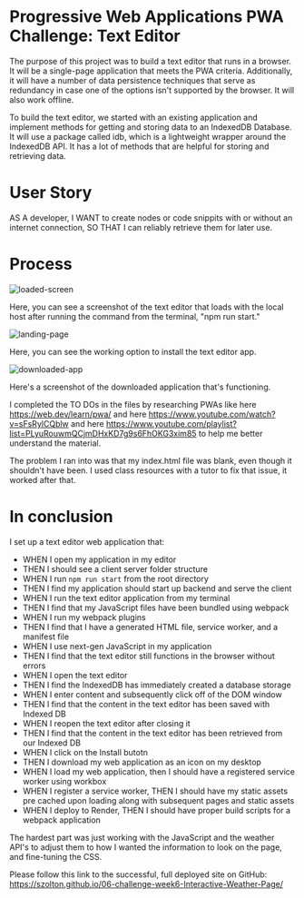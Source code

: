 # **Progressive Web Applications PWA Challenge: Text Editor**

The purpose of this project was to build a text editor that runs in a browser. It will be a single-page application that meets the PWA criteria. Additionally, it will have a number of data persistence techniques that serve as redundancy in case one of the options isn't supported by the browser. It will also work offline.

To build the text editor, we started with an existing application and implement methods for getting and storing data to an IndexedDB Database. It will use a package called idb, which is a lightweight wrapper around the IndexedDB API. It has a lot of methods that are helpful for storing and retrieving data.

# User Story
AS A developer,
I WANT to create nodes or code snippits with or without an internet connection,
SO THAT I can reliably retrieve them for later use.

# Process

![loaded-screen](../Progressive-Web-Applications-PWA-Challenge-Text-Editor//Client/src/images/loaded%20screen.png)

Here, you can see a screenshot of the text editor that loads with the local host after running the command from the terminal, "npm run start."

![landing-page](../Progressive-Web-Applications-PWA-Challenge-Text-Editor/Client/src/images/install.png)

Here, you can see the working option to install the text editor app.

![downloaded-app](../Progressive-Web-Applications-PWA-Challenge-Text-Editor/Client/src/images/downloaded-app.png)

Here's a screenshot of the downloaded application that's functioning.

I completed the TO DOs in the files by researching PWAs like here https://web.dev/learn/pwa/ and here https://www.youtube.com/watch?v=sFsRylCQblw and here https://www.youtube.com/playlist?list=PLyuRouwmQCjmDHxKD7g9s6FhOKG3xim85 to help me better understand the material.

The problem I ran into was that my index.html file was blank, even though it shouldn't have been. I used class resources with a tutor to fix that issue, it worked after that.

# In conclusion
I set up a text editor web application that:
- WHEN I open my application in my editor
- THEN I should see a client server folder structure
- WHEN I run `npm run start` from the root directory
- THEN I find my application should start up backend and serve the client
- WHEN I run the text editor application from my terminal
- THEN I find that my JavaScript files have been bundled using webpack
- WHEN I run my webpack plugins
- THEN I find that I have a generated HTML file, service worker, and a manifest file
- WHEN I use next-gen JavaScript in my application
- THEN I find that the text editor still functions in the browser without errors
- WHEN I open the text editor
- THEN I find the IndexedDB has immediately created a database storage
- WHEN I enter content and subsequently click off of the DOM window
- THEN I find that the content in the text editor has been saved with Indexed DB
- WHEN I reopen the text editor after closing it
- THEN I find that the content in the text editor has been retrieved from our Indexed DB
- WHEN I click on the Install butotn
- THEN I download my web application as an icon on my desktop
- WHEN I load my web application, then I should have a registered service worker using workbox
- WHEN I register a service worker, THEN I should have my static assets pre cached upon loading along with subsequent pages and static assets
- WHEN I deploy to Render, THEN I should have proper build scripts for a webpack application

The hardest part was just working with the JavaScript and the weather API's to adjust them to how I wanted the information to look on the page, and fine-tuning the CSS.

Please follow this link to the successful, full deployed site on GitHub: https://szolton.github.io/06-challenge-week6-Interactive-Weather-Page/